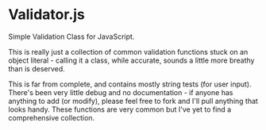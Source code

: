 <h1>Validator.js</h1>

<p>Simple Validation Class for JavaScript.</p>

<p>This is really just a collection of common validation functions stuck on an object literal - calling it a class, while accurate, sounds a little more breathy than is deserved.</p>

<p>This is far from complete, and contains mostly string tests (for user input).  There's been very little debug and no documentation - if anyone has anything to add (or modify), please feel free to fork and I'll pull anything that looks handy.  These functions are very common but I've yet to find a comprehensive collection.</p>